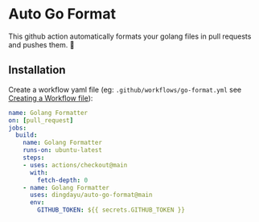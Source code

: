 # Auto Go Format

This github action automatically formats your golang files in pull requests and
pushes them. :rocket:

## Installation

Create a workflow yaml file (eg: `.github/workflows/go-format.yml` see
[Creating a Workflow file](https://help.github.com/en/articles/configuring-a-workflow#creating-a-workflow-file)):

```yml
name: Golang Formatter
on: [pull_request]
jobs:
  build:
    name: Golang Formatter
    runs-on: ubuntu-latest
    steps:
    - uses: actions/checkout@main
      with:
        fetch-depth: 0
    - name: Golang Formatter
      uses: dingdayu/auto-go-format@main
      env:
        GITHUB_TOKEN: ${{ secrets.GITHUB_TOKEN }}
```
